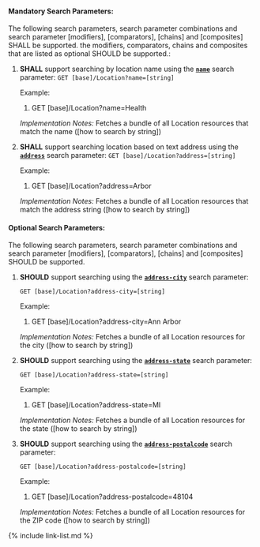 


#### Mandatory Search Parameters:

The following search parameters, search parameter combinations and search parameter [modifiers], [comparators], [chains] and [composites] SHALL be supported.  the  modifiers, comparators, chains and composites that are listed as optional SHOULD be supported.:


1. **SHALL** support searching by location name using the **[`name`](SearchParameter-us-core-location-name.html)** search parameter:
    `GET [base]/Location?name=[string]`

    Example:
    
    1. GET [base]/Location?name=Health

    *Implementation Notes:* Fetches a bundle of all Location resources that match the name ([how to search by string])

1. **SHALL** support searching location based on text address using the **[`address`](SearchParameter-us-core-location-address.html)** search parameter:
    `GET [base]/Location?address=[string]`

    Example:
    
    1. GET [base]/Location?address=Arbor

    *Implementation Notes:* Fetches a bundle of all Location resources that match the address string ([how to search by string])



#### Optional Search Parameters:

The following search parameters, search parameter combinations and search parameter [modifiers], [comparators], [chains] and [composites] SHOULD be supported.

1. **SHOULD** support searching using the **[`address-city`](i.rel_url)** search parameter:


     `GET [base]/Location?address-city=[string]`

    Example:
    
    1. GET [base]/Location?address-city=Ann Arbor

     *Implementation Notes:* Fetches a bundle of all Location resources for the city ([how to search by string])

1. **SHOULD** support searching using the **[`address-state`](i.rel_url)** search parameter:


     `GET [base]/Location?address-state=[string]`

    Example:
    
    1. GET [base]/Location?address-state=MI

     *Implementation Notes:* Fetches a bundle of all Location resources for the state ([how to search by string])

1. **SHOULD** support searching using the **[`address-postalcode`](i.rel_url)** search parameter:


     `GET [base]/Location?address-postalcode=[string]`

    Example:
    
    1. GET [base]/Location?address-postalcode=48104

     *Implementation Notes:* Fetches a bundle of all Location resources for the ZIP code ([how to search by string])


{% include link-list.md %}